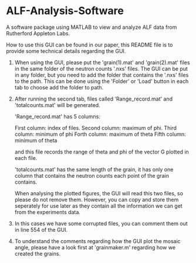 # ALF-Analysis-Software
A software package using MATLAB to view and analyze ALF data from Rutherford Appleton Labs.

How to use this GUI can be found in our paper, this README file is to provide some technical details regarding the GUI.

1.  When using the GUI, please put the 'grain(1).mat' and 'grain(2).mat' files in the same folder of the neutron counts '.nxs' files. The GUI can be put in any folder, but you need to add the folder that contains the '.nxs' files to the path. This can be done using the 'Folder' or 'Load' button in each tab to choose add the folder to path.

2.  After running the second tab, files called 'Range_record.mat' and 'totalcounts.mat' will be generated.

    'Range_record.mat' has 5 columns:

    First column: index of files. Second column: maximum of phi. Third column: minimum of phi Forth column: maximum of theta Fifth column: minimum of theta

    and this file records the range of theta and phi of the vector G plotted in each file.

    'totalcounts.mat' has the same length of the grain, it has only one column that contains the neutron counts each point of the grain contains.

    When analysing the plotted figures, the GUI will read this two files, so please do not remove them. However, you can copy and store them seperately for use later as they     contain all the information we can get from the experiments data.

3. In this cases we have some corrupted files, you can comment them out in line 554 of the GUI.

4. To understand the comments regarding how the GUI plot the mosaic angle, please have a look first at 'grainmaker.m' regarding how we created the grains.

